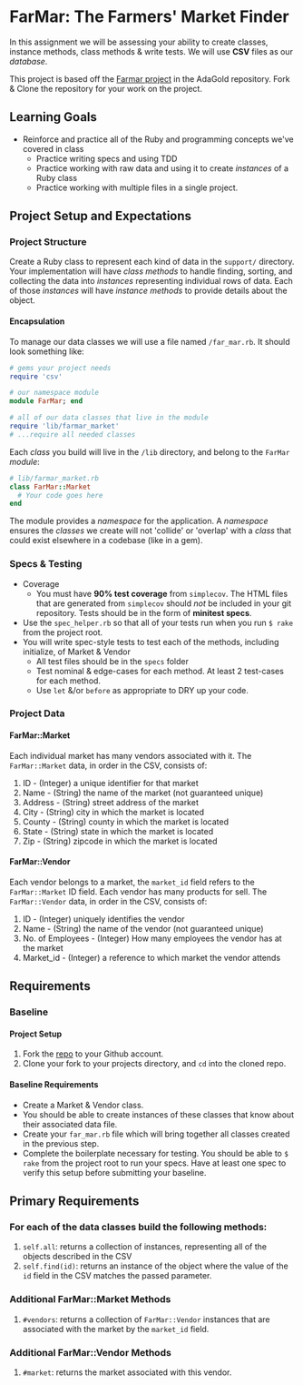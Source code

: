 # FarMar: The Farmers' Market Finder
In this assignment we will be assessing your ability to create classes, instance methods, class methods & write tests. We will use __CSV__ files as our _database_.

This project is based off the [Farmar project](https://www.github.com/adagold/farmar) in the AdaGold repository.  Fork & Clone the repository for your work on the project.  

## Learning Goals
- Reinforce and practice all of the Ruby and programming concepts we've covered in class
  - Practice writing specs and using TDD
  - Practice working with raw data and using it to create _instances_ of a Ruby class
  - Practice working with multiple files in a single project.

## Project Setup and Expectations
### Project Structure
Create a Ruby class to represent each kind of data in the `support/` directory. Your implementation will have _class methods_ to handle finding, sorting, and collecting the data into _instances_ representing individual rows of data. Each of those _instances_ will have _instance methods_ to provide details about the object.

#### Encapsulation
To manage our data classes we will use a file named `/far_mar.rb`. It should look something like:

```ruby
# gems your project needs
require 'csv'

# our namespace module
module FarMar; end

# all of our data classes that live in the module
require 'lib/farmar_market'
# ...require all needed classes
```

Each _class_ you build will live in the `/lib` directory, and belong to the `FarMar` _module_:

```ruby
# lib/farmar_market.rb
class FarMar::Market
  # Your code goes here
end
```

The module provides a _namespace_ for the application. A _namespace_ ensures the _classes_ we create will not 'collide' or 'overlap' with a _class_ that could exist elsewhere in a codebase (like in a gem).


### Specs & Testing
- Coverage
	-  You must have __90% test coverage__ from `simplecov`. The HTML files that are generated from `simplecov` should _not_ be included in your git repository. Tests should be in the form of __minitest specs__.
-  Use the `spec_helper.rb` so that all of your tests run when you run `$ rake` from the project root.
- You will write spec-style tests to test each of the methods, including initialize, of Market & Vendor
	- All test files should be in the `specs` folder
	- Test nominal & edge-cases for each method.  At least 2 test-cases for each method.  
	- Use `let` &/or `before` as appropriate to DRY up your code.

### Project Data
#### FarMar::Market
Each individual market has many vendors associated with it. The `FarMar::Market` data, in order in the CSV, consists of:

1. ID - (Integer) a unique identifier for that market
2. Name - (String) the name of the market (not guaranteed unique)
3. Address - (String) street address of the market
4. City - (String) city in which the market is located
5. County - (String) county in which the market is located
6. State - (String) state in which the market is located
7. Zip - (String) zipcode in which the market is located

#### FarMar::Vendor
Each vendor belongs to a market, the `market_id` field refers to the `FarMar::Market` ID field.
Each vendor has many products for sell. The `FarMar::Vendor` data, in order in the CSV, consists of:

1. ID - (Integer) uniquely identifies the vendor
2. Name - (String) the name of the vendor (not guaranteed unique)
3. No. of Employees - (Integer) How many employees the vendor has at the market
4. Market_id - (Integer) a reference to which market the vendor attends


## Requirements
### Baseline
#### Project Setup
1. Fork the [repo](https://github.com/CheezItMan/farmar) to your Github account.
1. Clone your fork to your projects directory, and `cd` into the cloned repo.


#### Baseline Requirements
- Create a Market & Vendor class.
- You should be able to create instances of these classes that know about their associated data file.
- Create your `far_mar.rb` file which will bring together all classes created in the previous step.
- Complete the boilerplate necessary for testing. You should be able to `$ rake` from the project root to run your specs. Have at least one spec to verify this setup before submitting your baseline.

## Primary Requirements
### For each of the data classes build the following methods:
1. `self.all`: returns a collection of instances, representing all of the objects described in the CSV
1. `self.find(id)`: returns an instance of the object where the value of the `id` field in the CSV matches the passed parameter.

### Additional FarMar::Market Methods
1. `#vendors`: returns a collection of `FarMar::Vendor` instances that are associated with the market by the `market_id` field.

### Additional FarMar::Vendor Methods
1.  `#market`: returns the market associated with this vendor.
